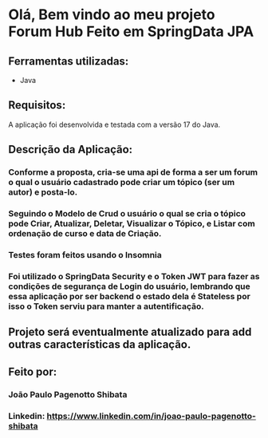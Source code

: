 # Olá, Bem vindo ao meu projeto Forum Hub Feito em SpringData JPA
 
## Ferramentas utilizadas:

* Java

## Requisitos:
A aplicação foi desenvolvida e testada com a versão 17 do Java.

## Descrição da Aplicação:

### Conforme a proposta, cria-se uma api de forma a ser um forum o qual o usuário cadastrado pode criar um tópico (ser um autor) e posta-lo.
### Seguindo o Modelo de Crud o usuário o qual se cria o tópico pode Criar, Atualizar, Deletar, Visualizar o Tópico, e Listar com ordenação de curso e data de Criação.
### Testes foram feitos usando o Insomnia
    
### Foi utilizado o SpringData Security e o Token JWT para fazer as condições de segurança de Login do usuário, lembrando que essa aplicação por ser backend o estado dela é Stateless por isso o Token serviu para manter a autentificação.

## Projeto será eventualmente atualizado para add outras características da aplicação.
## Feito por:

### João Paulo Pagenotto Shibata

### Linkedin: https://www.linkedin.com/in/joao-paulo-pagenotto-shibata

```
